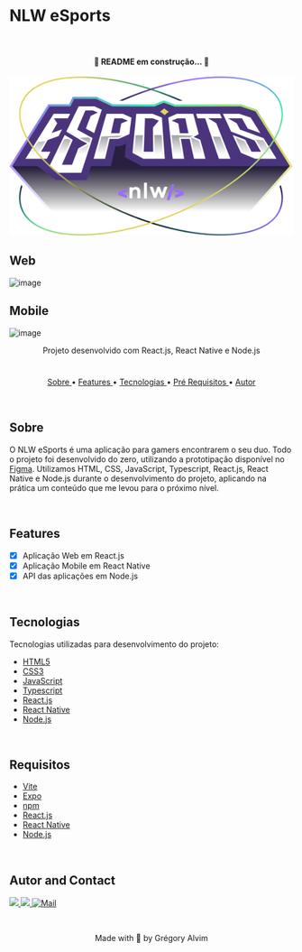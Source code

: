# NLW eSports

<br/>

<h4 align="center">
   🚧 README em construção... 🚧
</h4>

<p align="center"><img src="./web/src/assets/logo-nlw-esports.svg"></p>

## Web

![image](https://user-images.githubusercontent.com/43592358/190660265-d4a5a910-5b3a-4402-bede-1da453c7b069.png)

## Mobile
 
![image](https://user-images.githubusercontent.com/43592358/190664283-f749b715-5218-4a32-8385-5360fc34a8e2.png)

<p align="center"> Projeto desenvolvido com React.js, React Native e Node.js </p>

#

<p align="center">
   <a href="#sobre">Sobre </a> •
   <a href="#features"> Features </a> •
   <a href="#tecnologias"> Tecnologias </a> •
   <a href="#requisitos"> Pré Requisitos </a> •
   <a href="#autor"> Autor </a> 
</p>

<br/>

## Sobre

O NLW eSports é uma aplicação para gamers encontrarem o seu duo. Todo o projeto foi desenvolvido do zero, utilizando a prototipação disponível no 
<a href="https://www.figma.com/file/tjty8qmHITe9lBlgvL8jvX/NLW-eSports-(Community)?node-id=0%3A1" target="_blank">Figma</a>.
Utilizamos HTML, CSS, JavaScript, Typescript, React.js, React Native e Node.js durante o desenvolvimento do projeto, aplicando na prática um conteúdo que me levou para o próximo nível.

<br/>

## Features

- [x] Aplicação Web em React.js
- [x] Aplicação Mobile em React Native
- [x] API das aplicações em Node.js

<br/>

## Tecnologias

Tecnologias utilizadas para desenvolvimento do projeto:

- [HTML5](https://www.w3schools.com/html/default.asp)
- [CSS3](https://www.w3schools.com/css/default.asp)
- [JavaScript](https://www.w3schools.com/js/)
- [Typescript](https://www.typescriptlang.org/)
- [React.js](https://pt-br.reactjs.org/)
- [React Native](https://reactnative.dev/)
- [Node.js](https://nodejs.org/en/)

<br/>

## Requisitos

- [Vite](https://vitejs.dev/)
- [Expo](https://docs.expo.dev/get-started/installation/)
- [npm](https://www.npmjs.com/)
- [React.js](https://pt-br.reactjs.org/)
- [React Native](https://reactnative.dev/)
- [Node.js](https://nodejs.org/en/)

<br/>

## Autor and Contact

<div> 
  <a href="https://www.linkedin.com/in/grégory-alvim/" target="_blank">
    <img src="https://img.shields.io/badge/-LinkedIn-%230077B5?style=for-the-badge&logo=linkedin&logoColor=white" target="_blank">
  </a>

  <a href="https://instagram.com/gregori_alvim" target="_blank">
    <img src="https://img.shields.io/badge/-Instagram-%23E4405F?style=for-the-badge&logo=instagram&logoColor=white" target="_blank">
  </a>

  <a href = "mailto:gregori.alvim@gmail.com">
    <img alt="Mail" src="https://img.shields.io/badge/Gmail-D14836?style=for-the-badge&logo=gmail&logoColor=white">
  </a>
</div>


&nbsp;


<p align="center"> Made with 💙 by Grégory Alvim </p>
